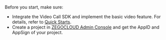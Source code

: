 Before you start, make sure:

- Integrate the Video Call SDK and implement the basic video feature. For details, refer to [Quick Starts](!Quick_start_Integrate_Implementation).
- Create a project in [ZEGOCLOUD Admin Console](https://console.zegocloud.com/) and get the AppID and AppSign of your project.
